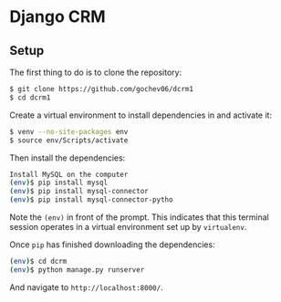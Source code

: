 # Django CRM

## Setup

The first thing to do is to clone the repository:

```sh
$ git clone https://github.com/gochev06/dcrm1
$ cd dcrm1
```

Create a virtual environment to install dependencies in and activate it:

```sh
$ venv --no-site-packages env
$ source env/Scripts/activate
```

Then install the dependencies:

```sh
Install MySQL on the computer
(env)$ pip install mysql
(env)$ pip install mysql-connector
(env)$ pip install mysql-connector-pytho
```
Note the `(env)` in front of the prompt. This indicates that this terminal
session operates in a virtual environment set up by `virtualenv`.

Once `pip` has finished downloading the dependencies:
```sh
(env)$ cd dcrm
(env)$ python manage.py runserver
```
And navigate to `http://localhost:8000/`.

